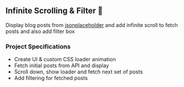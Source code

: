 ## Infinite Scrolling & Filter 🚀

Display blog posts from [jsonplaceholder](https://jsonplaceholder.typicode.com) and add infinite scroll to fetch posts and also add filter box

### Project Specifications

- Create UI & custom CSS loader animation
- Fetch initial posts from API and display
- Scroll down, show loader and fetch next set of posts
- Add filtering for fetched posts
